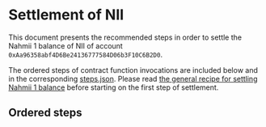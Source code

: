 # Settlement of NII
This document presents the recommended steps in order to settle the Nahmii 1
balance of NII of account `0xAa96358abf4D6Be24136777584D06b3F10C6B2D0`.

The ordered steps of contract function invocations are included below and in
the corresponding [steps.json](./steps.json). Please read [the general recipe
for settling Nahmii 1 balance](../../README.md) before starting on the first
step of settlement.

## Ordered steps

